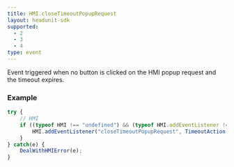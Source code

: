 ```yaml
---
title: HMI.closeTimeoutPopupRequest
layout: headunit-sdk
supported:
  - 2
  - 3
  - 4
type: event
---
```

Event triggered when no button is clicked on the HMI popup request and the timeout expires.

### Example

```javascript
try {
	// HMI
	if ((typeof HMI !== "undefined") && (typeof HMI.addEventListener !== "undefined")) {
		HMI.addEventListener("closeTimeoutPopupRequest", TimeoutAction());
	}
} catch(e) {
	DealWithHMIError(e);
}
```